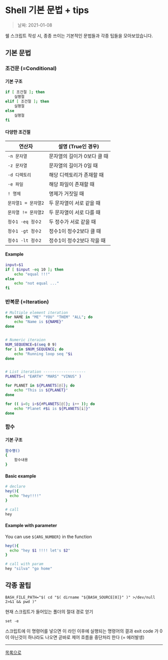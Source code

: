 
# Shell 기본 문법 + tips

> 날짜: 2021-01-08

쉘 스크립트 작성 시, 종종 쓰이는 기본적인 문법들과 각종 팁들을 모아보았습니다.

## 기본 문법

### 조건문 (=Conditional)

#### 기본 구조

```bash
if [ 조건절 ]; then
    실행절
elif [ 조건절 ]; then
    실행절
else
    실행절
fi
```

#### 다양한 조건절

연산자 | 설명 (True인 경우)
--- | ---
`-n 문자열` | 문자열의 길이가 0보다 클 때
`-z 문자열` | 문자열의 길이가 0일 때
`-d 디렉토리` |  해당 디렉토리가 존재할 때
`-e 파일` | 해당 파일이 존재할 때
`! 명제` | 명제가 거짓일 때
`문자열1 = 문자열2` | 두 문자열이 서로 같을 때
`문자열 != 문자열2` | 두 문자열이 서로 다를 때
`정수1 -eq 정수2` | 두 정수가 서로 같을 때
`정수1 -gt 정수2` | 정수1이 정수2보다 클 때
`정수1 -lt 정수2` | 정수1이 정수2보다 작을 때

#### Example

```bash
input=$1
if [ $input -eq 10 ]; then
    echo "equal !!!"
else
    echo "not equal ..."
fi
```

### 반복문 (=Iteration)

```bash
# Multiple element iteration
for NAME in "ME" "YOU" "THEM" "ALL"; do
    echo "Name is ${NAME}"
done


# Numeric iteraion
NUM_SEQUENCE=$(seq 0 9)
for i in $NUM_SEQUENCE; do
    echo "Running loop seq "$i
done


# List iteration -------------------
PLANETS=( "EARTH" "MARS" "VINUS" )

for PLANET in ${PLANETS[@]}; do
    echo "This is ${PLANET}"
done

for (( i=0; i<${#PLANETS[@]}; i++ )); do
    echo "Planet #$i is ${PLANETS[i]}"
done
```

### 함수

#### 기본 구조

```bash
함수명()
{
    함수내용
}
```

#### Basic example

```bash
# declare
hey(){
  echo "hey!!!!"
}

# call
hey
```

#### Example with parameter

You can use `${ARG_NUMBER}` in the function

```bash
hey(){
  echo "hey $1 !!!! let's $2"
}

# call with param
hey "silva" "go home"
```
## 각종 꿀팁

`BASH_FILE_PATH="$( cd "$( dirname "${BASH_SOURCE[0]}" )" >/dev/null 2>&1 && pwd )"`

현재 스크립트가 들어있는 폴더의 절대 경로 얻기

`set -e`

스크립트에 이 명령어를 넣으면 이 라인 이후에 실행되는 명령어의 결과 exit code 가 0 이 아닌것이 하나라도 나오면 곧바로 제어 흐름을 중단처리 한다 (= 에러발생)


---

[목록으로](https://shiwoo-park.github.io/blog/kor)
